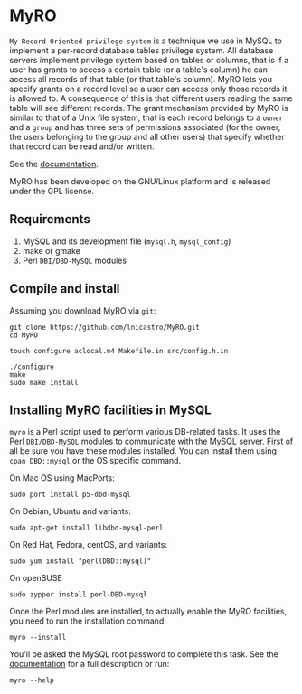 # MyRO
`My Record Oriented privilege system` is a technique we use in MySQL to implement a per-record database tables privilege system.
All database servers implement privilege system based on tables or columns, that is if a user has grants to access a certain table (or a table's column) he can access all records of that table (or that table's column).
MyRO lets you specify grants on a record level so a user can access only those records it is allowed to. A consequence of this is that different users reading the same table will see different records.
The grant mechanism provided by MyRO is similar to that of a Unix file system, that is each record belongs to a `owner` and a `group` and has three sets of permissions associated (for the owner, the users belonging to the group and all other users) that specify whether that record can be read and/or written.

See the [documentation](doc/myro.pdf).

MyRO has been developed on the GNU/Linux platform and is released under the GPL license.

## Requirements

1. MySQL and its development file (`mysql.h`, `mysql_config`)
2. make or gmake
3. Perl `DBI/DBD-MySQL` modules

## Compile and install
Assuming you download MyRO via `git`:
```
git clone https://github.com/lnicastro/MyRO.git
cd MyRO

touch configure aclocal.m4 Makefile.in src/config.h.in

./configure
make
sudo make install
```

## Installing MyRO facilities in MySQL
`myro` is a Perl script used to perform various DB-related tasks.
It uses the Perl `DBI/DBD-MySQL` modules to communicate with the MySQL server.
First of all be sure you have these modules installed. You can install them using `cpan DBD::mysql` or the OS specific command.

On Mac OS using MacPorts:
```
sudo port install p5-dbd-mysql
```
On Debian, Ubuntu and variants:
```
sudo apt-get install libdbd-mysql-perl
```
On Red Hat, Fedora, centOS, and variants:
```
sudo yum install "perl(DBD::mysql)"
```
On openSUSE
```
sudo zypper install perl-DBD-mysql
```

Once the Perl modules are installed, to actually enable the MyRO facilities, you need to run the installation command:
```
myro --install
```

You'll be asked the MySQL root password to complete this task.
See the [documentation](doc/myro.pdf) for a full description or run:
```
myro --help
```
